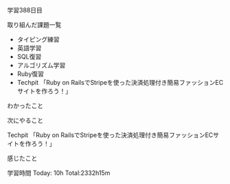学習388日目

取り組んだ課題一覧

- タイピング練習
- 英語学習
- SQL復習
- アルゴリズム学習
- Ruby復習
- Techpit 「Ruby on RailsでStripeを使った決済処理付き簡易ファッションECサイトを作ろう！」

わかったこと

次にやること

Techpit 「Ruby on RailsでStripeを使った決済処理付き簡易ファッションECサイトを作ろう！」

感じたこと

学習時間 Today: 10h Total:2332h15m